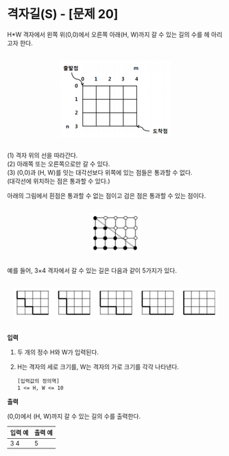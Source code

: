 격자길(S) - [문제 20]
====================================

H*W 격자에서 왼쪽 위(0,0)에서 오른쪽 아래(H, W)까지 갈 수 있는 길의 수를 헤
아리고자 한다.

<br>
<div align="center">
<img src="./img/figure1.png" align="center">
</div>
<br>

 (1) 격자 위의 선을 따라간다.  
 (2) 아래쪽 또는 오른쪽으로만 갈 수 있다.  
 (3) (0,0)과 (H, W)를 잇는 대각선보다 위쪽에 있는 점들은 통과할 수 없다.  
 (대각선에 위치하는 점은 통과할 수 있다.)

아래의 그림에서 흰점은 통과할 수 없는 점이고 검은 점은 통과할 수 있는 점이다. 

<br>
<div align="center">
<img src="./img/figure2.png" align="center">
</div>
<br>

예를 들어, 3×4 격자에서 갈 수 있는 길은 다음과 같이 5가지가 있다.

<br>
<div align="center">
<img src="./img/figure3.png" align="center">
</div>
<br>

**입력** 

 1. 두 개의 정수 H와 W가 입력된다.
 2. H는 격자의 세로 크기를, W는 격자의 가로 크기를 각각 나타낸다.

        [입력값의 정의역]  
        1 <= H, W <= 10

**출력**  

(0,0)에서 (H, W)까지 갈 수 있는 길의 수를 출력한다.


| 입력 예 | 출력 예     |
|---|---|
| 3 4 | 5 |